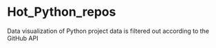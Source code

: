 # Hot_Python_repos
Data visualization of Python project data is filtered out according to the GitHub API
